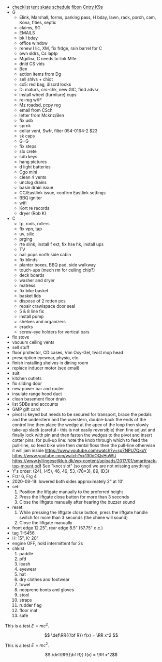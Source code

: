 - [checklist](checklist.html) [tent](https://www.youtube.com/watch?v=CvNA0EYfeBc) [skate](https://www.haltonhills.ca/simpletrack) [schedule](schedule.html) [fibon](fibon.html) [Cntry K9s](https://www.countrycaninesplaypark.com/)
- G
  - Elink, Marshall, forms, parking pass, H bday, lawn, rack, porch, cam, Kona, flties, septic
  - claims, SG
  - EMAILS
  - bk I bday
  - office window
  - renew I lic, XM, fix frdge, rain barrel for C
  - own sldrs, Cs laptp
  - Mgdlna, C needs to link Mlfe
  - dnld CS vids
  - Ben
  - action items from Dg
  - sell shlvs + chiot
  - cx5: red bag, discrd locks
  - D: maturs, crs-chk, new GIC, find advsr
  - install wheel (furniture) cups
  - re-reg w/IF
  - Mz roadsd, pcpy reg
  - email from CSch
  - letter from Mcknz/Ben
  - fix usb
  - sprnk
  - cellar vent, Swfr, filter 054-0164-2 $23
  - sk caps
  - G+G
  - fix steps
  - slo crete
  - sdb keys
  - hang pictures
  - d light batteries
  - Cgo mini
  - clean 4 vents
  - unclog drains
  - basin drain issue
  - CC/Eastlink issue, confirm Eastlink settings
  - BBQ igniter
  - wifi
  - Kort re records
  - dryer (Rob K)
- C
  - tp, rods, rollers
  - fix vpn, tap
  - uv, silic
  - prging
  - rte slink, install f ext, fix hse hk, install ups
  - TV
  - nail pops north side cabin
  - fix blinds
  - planter boxes, BBQ pad, side walkway
  - touch-ups (mech rm for ceiling chip?)
  - deck boards
  - washer and dryer
  - matress
  - fix bike basket
  - basket lids
  - dispose of 2 rotten pcs
  - repair crawlspace door seal
  - 5 & 8 line fix
  - install pump
  - shelves and organizers
  - cracks
  - screw-eye holders for vertical bars
- fix stove
- vacuum ceiling vents
- sell stuff
- floor protector, CD cases, Vim Oxy-Gel, twist mop head
- prescription eyewear, physio, etc.
- finish installing shelves in dining room
- replace inducer motor (see email)
- suit
- kitchen outlets
- fix sliding door
- new power bar and router
- insulate range hood duct
- clean basement floor drain
- list SDBs and accounts
- GMP gift card
- pivot is keyed but needs to be secured for transport, brace the pedals and the understern and the overstern, double-back the ends of the control line then place the wedge at the apex of the loop then slowly take-up slack (careful - this is not easily reversible) then fine adjust and finally lock with pin and then fasten the wedges to the pivot and insert cotter pins, for pull-up line: note the knob through which to feed the pull-line, so feed bike wire then dental floss then the pull-line otherwise it will jam inside https://www.youtube.com/watch?v=sp7NPU7QkoY https://www.youtube.com/watch?v=130dOQvHuWU https://www.jyllingesejlklub.dk/wp-content/uploads/2017/01/smarttrack-top-mount.pdf See "knot slot" (so good we are not missing anything)
- Y's order: (24), (45), 46, 49, 53, (78*3), 89, (D3)
- Frzr 6, Frg 4
- 2020-08-18: lowered both sides approximately 2" at 10'
- set:
  1. Position the liftgate manually to the preferred height
  1. Press the liftgate close button for more than 3 seconds
  1. Close the liftgate manually after hearing the buzzer sound
- reset:
  1. While pressing the liftgate close button, press the liftgate handle switch for more than 3 seconds (the chime will sound)
  1. Close the liftgate manually
- front edge 12.25", rear edge 8.5" (57.75" o.c.)
- tag T-5456
- H: 15", K: 20"
- engine OFF, hold intermittent for 2s
- chklst
  1. paddle
  1. pfd
  1. leash
  1. eyewear
  1. hat
  1. dry clothes and footwear
  1. towel
  1. neoprene boots and gloves
  1. stool
  1. straps
  1. rudder flag
  1. floor mat
  1. safe

This is a test $E=mc^2$.

$$
  \def\RR{{\bf R}}
  f(x) = \RR x^2
$$

This is a test $`E=mc^2`$.

```math
  \def\RR{{\bf R}}
  f(x) = \RR x^2
```
